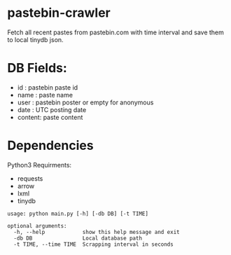 # pastebin-crawler
Fetch all recent pastes from pastebin.com with time interval and save them to local tinydb json.

# DB Fields:
  * id : pastebin paste id
  * name : paste name
  * user : pastebin poster or empty for anonymous
  * date : UTC posting date
  * content: paste content


# Dependencies
  Python3
  Requirments:
  * requests
  * arrow
  * lxml
  * tinydb

```
usage: python main.py [-h] [-db DB] [-t TIME]

optional arguments:
  -h, --help            show this help message and exit
  -db DB                Local database path
  -t TIME, --time TIME  Scrapping interval in seconds
``` 
